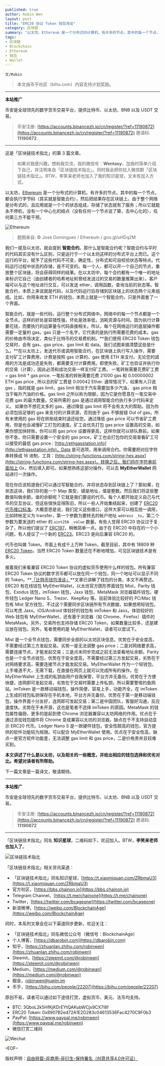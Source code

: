 ```yaml
---
published: true
author: Robin Wen
layout: post
title: "ERC20 协议 Token 钱包浅谈"
category: 区块链
summary: "以太坊，Ethereum 是一个分布式的计算机，有许多的节点，其中的每一个节点，都会执行字节码（其实就是智能合约），然后把结果存在区块链上。由于整个网络是分布式的，且应用就是一个个的状态组成，存储了状态就有了服务；所以它就能永不停机，没有一个中心化的结点（没有任何一个节点说了算，去中心化的），任何第三方不能干预。本文讲述了什么是以太坊，以及相关的一些概念，并给出相应的钱包选择和优劣对比。希望对读者有所帮助。"
tags:
- 区块链
- Blockchain
- Ethereum
- 钱包
- Wallet
---
```


`文/Robin`

> 本文由币乎社区（bihu.com）内容支持计划奖励。

***

**本站推广**

币安是全球领先的数字货币交易平台，提供比特币、以太坊、BNB 以及 USDT 交易。

> 币安注册: [https://accounts.binancezh.io/cn/register/?ref=11190872](https://accounts.binancezh.io/cn/register/?ref=11190872)
> 邀请码: **11190872**

***

这是「区块链技术指北」的第 3 篇文章。

> 如果对我感兴趣，想和我交流，我的微信号：**Wentasy**，加我时简单介绍下自己，并注明来自「区块链技术指北」。同时我会把你拉入微信群「区块链技术指北」。BTW，李笑来老师也加入了我的知识星球，文末有加入方式。

以太坊，[Ethereum](https://www.ethereum.org) 是一个分布式的计算机，有许多的节点，其中的每一个节点，都会执行字节码（其实就是智能合约），然后把结果存在区块链上。由于整个网络是分布式的，且应用就是一个个的状态组成，存储了状态就有了服务；所以它就能永不停机，没有一个中心化的结点（没有任何一个节点说了算，去中心化的），任何第三方不能干预。

![Ethereum](https://cdn.dbarobin.com/vW0Z1oB.jpg)

> 题图来自: © José Domingues / Ethereum / goo.gl/uHDq2M

我们一提及以太坊，就会提到 **智能合约**。那什么是智能合约呢？智能合约与平时的代码其实没有什么区别，只是运行于一个以太坊这样的分布式平台上而已。这个运行的平台，赋予了这些代码不可变，确定性，分布式和可自校验状态等特点。代码运行过程中状态的存储，是不可变的。每一个人，都可以开一个自己的节点，重放整个区块链，将会获得同样的结果。在以太坊中，每个合约都有一个唯一的地址来标识它自己（由创建者的哈希地址和曾经发送过的交易的数量推算出来）。客户端可以与这个地址进行交互，可以发送 ether，调用函数，查询当前的状态等。智能合约，本质上来说就是代码，以及代码运行后存储到区块链上的状态两个元素组成。比如，你用来收发 ETH 的钱包，本质上就是一个智能合约，只是外面套了一个界面。

智能合约，就是一些代码，运行整个分布式网络中。网络中的每一个节点都是一个全节点。这样的好处是容错性强，坏处是效率低，消耗资源与时间。因为执行计算要花钱，而要执行的运算量与代码直接相关。所以，每个在网络运行的底层操作都需要一定量的 gas。gas 只是一个名字，它代表的是执行所需要花费的成本。gas 的价格由市场决定，类似于比特币的交易费机制。**我们使用 ERC20 Token 钱包交易时，会有 gas、gas price、gas limit 和 data。我们试图来搞清楚这些是什么。**在以太坊上，发送代币或调用智能合约，在区块链上执行写入操作，需要支付矿工计算费用，计费是按照 gas 计算的，gas 使用 ETH 来支付。无论您的调用的方法是成功还是失败，都需要支付计算费用。即使失败，矿工也验证并执行你的交易（计算），因此必须和成功交易一样支付矿工费。 一笔转账需要花费矿工费 = gas limit * gas price. 一笔标准的转账需要花费 21000 gas 和 0.00000002 ETH gas price , 所以总的矿工费是 0.00042 Ether. 通常情况下，如果有人只说 gas ，指的就是 gas limit，gas limit 相当于汽车需要加多少汽油， gas price 相当于每升汽油的价格。gas limit 之所以称为限额，因为它是你愿意在一笔交易中花费 gas 的最大数量。交易所需的 gas 是通过调用智能合约执行多少代码来定义。 如果你不想花太多的 gas，通过降低 gas limit 将不会有太大的帮助。因为你必须包括足够的 gas 来支付的计算资源，否则由于 gas 不够报错 Out of gas。所有未使用的 gas 将在转账结束时退还给您。通过降低 gas price 可以节省矿工费用，但是也会减慢矿工打包的速度。矿工会优先打包 gas price 设置高的交易，如果你想加快转账，你可以把 gas price 设置得更高，这样你就可以排队靠前。如果你不急，你只需要设置一个安全的 gas price，矿工也会打包你的交易查看矿工可以接受的最低 gas price : [http://ethgasstation.info](http://ethgasstation.info)。Data 是可选项，用来调用合约。你需要把对应字符串转换成 16 进制，工具：[http://string-functions.com/string-hex.aspx](http://string-functions.com/string-hex.aspx)。转换之后，我们将在字符串前面加上 0x，然后填入即可。如果想熟练这部分操作，可以去 **MyEtherWallet** 网站进行一次操作。

现在你应该知道我们可以通过写智能合约，并将状态存到区块链上了？那如果，在状态这块，我们存的是一个 Map 类型，键是地址，值是整数。然后我们将这些整数值叫做余额，谁的余额呢？它就是我们要说的代币。每个人都开始定义自己与代币的交互协议，但这些很快显得陈旧，所以一些人开始集结起来，创建了 [ERC20 代币接口标准](https://github.com/ethereum/EIPs/blob/master/EIPS/eip-20-token-standard.md)。大概意思是说，我们定义这些接口，这样大家可以相互统一调用，比如转帐定义为 transfer，第一个参数为要转去的帐户地址 `address _to`，第二个参数为要发送的 ether 的 `uint256 _value` 数量。有些人觉得 ERC20 协议过于复杂了，所以他们提议了 [ERC197](https://github.com/ethereum/EIPs/issues/179)，稍微简单一点。由于在 ERC20 中存在的一个小问题，有人提议了一个新的 [ERC23](https://github.com/ethereum/EIPs/issues/223)。ERC23 是向后兼容 ERC20 的。

代币也叫做 Token。市面上有成千上万种 Token，截至目前，其中有 18809 种 [ERC20 Token](https://etherscan.io/tokens)，当然 ERC20 Token 数量还在不断地增加，可见区块链技术是有多火。

接着我们来看兼容 ERC20 Token 协议的虚拟货币使用什么样的钱包。所有兼容 ERC20 Token 协议的数字货币都可以放在同一个钱包，同一个地址可以显示不同的 Token。**[「比特币钱包浅谈」](https://dbarobin.com/2017/12/06/blockchain-btc-wallet)**文章已讲解了钱包的分类，本文不再赘述。ERC20 有在线钱包 MyEtherWallet，以太坊官方图形界面钱包 Mist，Parity 钱包，Exodus 钱包，imToken 钱包，Jaxx 钱包，MetaMask 浏览器插件钱包，硬件钱包 Ledger Nano S、Trezor、KeepKey 等。目前体验比较好的 PC/Mac 钱包有 Mist 官方钱包，不过这个需要同步区块链所有节点数据，如果想用轻钱包，可以考虑 Jaxx。iOS/Android 体较好的钱包有 imToken 和 Jaxx。体验较好的 Web 钱包有 MyEtherWallet，还有基于浏览器（如 Chrome、Firefox）插件的 MetaMask。另外，交易所也支持存储 ERC20 Token，如果数量比较多，还是建议放在钱包。另外，笔者使用的是 MyEtherWallet，读者可以尝试下。

Mist 是一个全节点钱包，需要同步全部的以太坊区块信息。优势在于安全度高，不需要经过第三方发起交易。劣势一是无法调整 gas price；二是对网络要求高，需要连接节点，才能发起交易；三是点未同步完成之前无法查看地址余额。Parity 也是一个全节点钱包，优势在于安全度高，不需要经过第三方发起交易，劣势在于对网络要求高，需要连接节点才能发起交易。MyEtherWallet 作为一个轻钱包，上手难道不大，无需下载，在直接在网页上就可以完成所有的操作。在 MyEtherWallet 上生成的私钥由用户自我保管，平台方并无备份。优势在于方便快捷，连网即可发起交易，劣势在于交易时需要上传私钥，所以需要警惕钓鱼网站。imToken 是一款移动端钱包，操作简便，容易上手，功能齐全，在 imToken 上生成的钱包私钥保存在手机本地，平台方并无备份。优势在于第一是移动端钱包，操作界面十分友好，连网即可发起交易；第二是中国团队，客服好沟通，反应速度快。劣势在于未开源，这也是笔者不选择 imToken 的原因。MetaMask 的钱包属性偏弱，更多的是起到使 Chrome 浏览器兼容以太坊网络的作用。优点在于通过添加钱包插件将 Chrome 变成兼容以太坊的浏览器，缺点在于不支持自动显示 ERC20 代币。Ledger Nano S 是一款硬件钱包，安全性颇高的钱包，官方提供的软件功能较为局限。可以配合 MyEtherWallet 使用。优点在于安全性高，缺点一是官方软件功能差，无法调整 gas limit 和 gas price，二是价格贵并且较难买到。

**本文讲述了什么是以太坊，以及相关的一些概念，并给出相应的钱包选择和优劣对比。希望对读者有所帮助。**

下一篇文章是一篇译文，敬请期待。

***

**本站推广**

币安是全球领先的数字货币交易平台，提供比特币、以太坊、BNB 以及 USDT 交易。

> 币安注册: [https://accounts.binancezh.io/cn/register/?ref=11190872](https://accounts.binancezh.io/cn/register/?ref=11190872)
> 邀请码: **11190872**

***

「区块链技术指北」同名 **知识星球**，二维码如下，欢迎加入。BTW，**李笑来老师也加入了**。

![区块链技术指北](https://cdn.dbarobin.com/pQxlDqF.jpg)

「区块链技术指北」相关资讯渠道：

* 「区块链技术指北」同名知识星球，[https://t.xiaomiquan.com/ZRbmaU3](https://t.xiaomiquan.com/ZRbmaU3)
* 官方社区，[https://bbs.chainon.io](https://bbs.chainon.io)
* Telegram Channel，[https://t.me/chainone](https://t.me/chainone)
* Twitter，[https://twitter.com/bcageone](https://twitter.com/bcageone)
* 新浪微博，[https://weibo.com/BlockchainAge](https://weibo.com/BlockchainAge)

同时，本系列文章会在以下渠道同步更新，欢迎关注：

* 「区块链技术指北」同名微信公众号（微信号：BlockchainAge）
* 个人博客，[https://dbarobin.com](https://dbarobin.com)
* 知乎，[https://zhuanlan.zhihu.com/robinwen](https://zhuanlan.zhihu.com/robinwen)
* Steemit，[https://steemit.com/@robinwen](https://steemit.com/@robinwen)
* Medium，[https://medium.com/@robinwan](https://medium.com/@robinwan)
* 掘金，[robinwen@juejin.im](https://juejin.im/user/5673ccae60b2260ee435f89a/posts)
* 币乎，[https://bihu.com/people/22207](https://bihu.com/people/22207)

原创不易，读者可以通过如下途径打赏，虚拟货币、美元、法币均支持。

* BTC: 3QboL2k5HfKjKDrEYtQAKubWCjx9CX7i8f
* ERC20 Token: 0x8907B2ed72A1E2D283c04613536Fac4270C9F0b3
* PayPal: [https://www.paypal.me/robinwen](https://www.paypal.me/robinwen)
* 微信打赏二维码

![Wechat](https://cdn.dbarobin.com/SzoNl5b.jpg)

–EOF–

版权声明：[自由转载-非商用-非衍生-保持署名（创意共享4.0许可证）](http://creativecommons.org/licenses/by-nc-nd/4.0/deed.zh)
